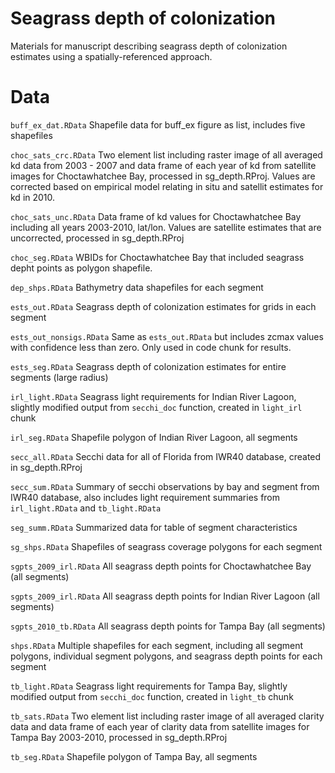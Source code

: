 # Seagrass depth of colonization

Materials for manuscript describing seagrass depth of colonization estimates using a spatially-referenced approach.

# Data

`buff_ex_dat.RData` Shapefile data for buff_ex figure as list, includes five shapefiles

`choc_sats_crc.RData` Two element list including raster image of all averaged kd data from 2003 - 2007 and data frame of each year of kd from satellite images for Choctawhatchee Bay, processed in sg_depth.RProj. Values are corrected based on empirical model relating in situ and satellit estimates for kd in 2010.  

`choc_sats_unc.RData` Data frame of kd values for Choctawhatchee Bay including all years 2003-2010, lat/lon.  Values are satellite estimates that are uncorrected, processed in sg_depth.RProj

`choc_seg.RData` WBIDs for Choctawhatchee Bay that included seagrass depht points as polygon shapefile.

`dep_shps.RData` Bathymetry data shapefiles for each segment

`ests_out.RData` Seagrass depth of colonization estimates for grids in each segment

`ests_out_nonsigs.RData` Same as `ests_out.RData` but includes zcmax values with confidence less than zero.  Only used in code chunk for results. 

`ests_seg.RData` Seagrass depth of colonization estimates for entire segments (large radius)

`irl_light.RData` Seagrass light requirements for Indian River Lagoon, slightly modified output from `secchi_doc` function, created in `light_irl` chunk

`irl_seg.RData` Shapefile polygon of Indian River Lagoon, all segments

`secc_all.RData` Secchi data for all of Florida from IWR40 database, created in sg_depth.RProj

`secc_sum.RData` Summary of secchi observations by bay and segment from IWR40 database, also includes light requirement summaries from `irl_light.RData` and `tb_light.RData`

`seg_summ.RData` Summarized data for table of segment characteristics

`sg_shps.RData` Shapefiles of seagrass coverage polygons for each segment

`sgpts_2009_irl.RData` All seagrass depth points for Choctawhatchee Bay (all segments)

`sgpts_2009_irl.RData` All seagrass depth points for Indian River Lagoon (all segments)

`sgpts_2010_tb.RData` All seagrass depth points for Tampa Bay (all segments)

`shps.RData` Multiple shapefiles for each segment, including all segment polygons, individual segment polygons, and seagrass depth points for each segment

`tb_light.RData` Seagrass light requirements for Tampa Bay, slightly modified output from `secchi_doc` function, created in `light_tb` chunk

`tb_sats.RData` Two element list including raster image of all averaged clarity data and data frame of each year of clarity data from satellite images for Tampa Bay 2003-2010, processed in sg_depth.RProj

`tb_seg.RData` Shapefile polygon of Tampa Bay, all segments
